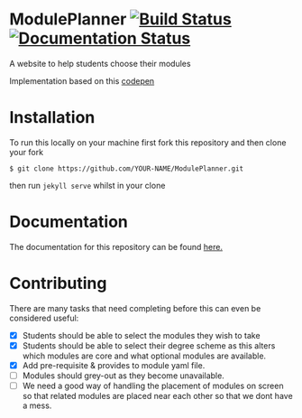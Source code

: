 # ModulePlanner [![Build Status](https://travis-ci.org/Moduleplanner/Moduleplanner.github.io.svg?branch=master)](https://travis-ci.org/Moduleplanner/Moduleplanner.github.io) [![Documentation Status](https://readthedocs.org/projects/moduleplannergithubio/badge/?version=latest)](http://moduleplannergithubio.readthedocs.org/en/latest/?badge=latest)


A website to help students choose their modules

Implementation based on this [codepen](http://codepen.io/alcarney/pen/VaYYgp?editors=1111)

Installation
============

To run this locally on your machine first fork this repository and then clone your fork
```
$ git clone https://github.com/YOUR-NAME/ModulePlanner.git
```
then run `jekyll serve` whilst in your clone

Documentation
============

The documentation for this repository can be found [here.](http://moduleplannergithubio.readthedocs.org)

Contributing
============

There are many tasks that need completing before this can even be considered
useful:

  - [x] Students should be able to select the modules they wish to take
  - [x] Students should be able to select their degree scheme as this alters
        which modules are core and what optional modules are available.
  - [x] Add pre-requisite & provides to module yaml file.
  - [ ] Modules should grey-out as they become unavailable.
  - [ ] We need a good way of handling the placement of modules on screen
        so that related modules are placed near each other so that we dont have
        a mess.
